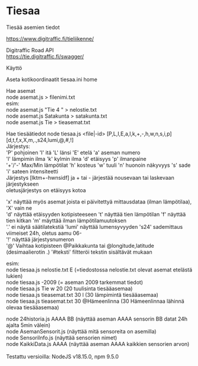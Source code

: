 # Tiesaa
Tiesää asemien tiedot

https://www.digitraffic.fi/tieliikenne/

Digitraffic Road API\
https://tie.digitraffic.fi/swagger/

Käyttö 

Aseta kotikoordinaatit tiesaa.ini home 

Hae asemat\
node asemat.js <ehto> > filenimi.txt\
esim:\
node asemat.js "Tie 4 " > nelostie.txt\
node asemat.js Satakunta > satakunta.txt\
node asemat.js Tie > tieasemat.txt

Hae tiesäätiedot
node tiesaa.js <file|-id> [P,L,I,E,a,l,k,+,-,h,w,n,s,i,p] [d,t,f,x,X,m,.,s24,lumi,@,#,!]\
Järjestys:\
'P' pohjoinen
'I' itä
'L' länsi
'E' etelä
'a' aseman numero\
'l' lämpimin ilma
'k' kylmin ilma
'd' etäisyys
'p' ilmanpaine\
'+'/'-' Max/Min lämpötilat
'h' kosteus
'w' tuuli
'n' huonoin näkyvyys
's' sade
'i' sateen intensiteetti\
Järjestys [lktm+-hwnsidf] ja + tai - järjestää nousevaan tai laskevaan järjestykseen\
oletusjärjestys on etäisyys kotoa

'x' näyttää myös asemat joista ei päivitettyä mittausdataa (ilman lämpötilaa), 'X' vain ne\
'd' näyttää etäisyyden kotipisteeseen
't' näyttää tien lämpötilan
'f' näyttää tien kitkan
'm' mäyttää ilman lämpötilamuutoksen\
'.' ei näytä säätilatekstiä
'lumi' näyttää lumensyvyyden
's24' sademittaus viimeiset 24h, oletus aamu 06-\
'!' näyttää järjestysnumeron\
'@' Vaihtaa kotipisteen @Paikkakunta tai @longitude,latitude (desimaalierotin .) 
'#teksti' filtteröi tekstin sisältävät mukaan

esim:\
node tiesaa.js nelostie.txt E (=tiedostossa nelostie.txt olevat asemat etelästä lukien)\
node tiesaa.js -2009 (= aseman 2009 tarkemmat tiedot)\
node tiesaa.js Tie w 20 (20 tuulisinta tiesääasemaa)\
node tiesaa.js tieasemat.txt 30 l (30 lämpimintä tiesääasemaa)\
node tiesaa.js tieasemat.txt 30 @Hämeenlinna (30 Hämeenlinnaa lähinnä olevaa tiesääasemaa)

node 24historia.js AAAA BB (näyttää aseman AAAA sensorin BB datat 24h ajalta 5min välein)\
node AsemanSensorit.js (näyttää mitä sensoreita on asemilla)\
node SensoriInfo.js (näyttää sensorien nimet)\
node KaikkiData.js AAAA (näyttää aseman AAAA kaikkien sensorien arvon)\
\
Testattu versioilla: NodeJS v18.15.0, npm 9.5.0
